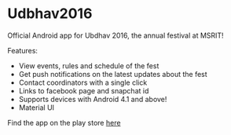 # Udbhav2016

Official Android app for Ubdhav 2016, the annual festival at MSRIT!

Features:
<ul>
<li>View events, rules and schedule of the fest </li>
<li>Get push notifications on the latest updates about the fest</li>
<li> Contact coordinators with a single click </li>
<li> Links to facebook page and snapchat id </li>
<li> Supports devices with Android 4.1 and above!</li>
<li> Material UI </li>
</ul>

Find the app on the play store <a href="https://play.google.com/store/apps/details?id=com.msrit.abhilash.udbhavtake1">here</a>
